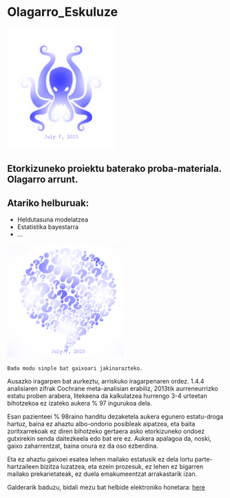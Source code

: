 # Olagarro_Eskuluze

![imagen](logo_1_20230706-1.png)

## Etorkizuneko proiektu baterako proba-materiala. Olagarro arrunt.

## Atariko helburuak:

* Heldutasuna modelatzea
* Estatistika bayestarra
* ...


![imagen](logo_3_20230706-1.png)


```
Bada modu sinple bat gaixoari jakinarazteko.
```


Ausazko iragarpen bat aurkeztu, arriskuko iragarpenaren ordez. 1.4.4 analisiaren zifrak Cochrane meta-analisian erabiliz, 2013tik aurreneurrizko estatu proben arabera, litekeena da kalkulatzea hurrengo 3-4 urteetan bihotzekoa ez izateko aukera % 97 ingurukoa dela.

Esan pazienteei % 98raino handitu dezaketela aukera egunero estatu-droga hartuz, baina ez ahaztu albo-ondorio posibleak aipatzea, eta baita zoritxarrekoak ez diren bihotzeko gertaera asko etorkizuneko ondoez gutxirekin senda daitezkeela edo bat ere ez. Aukera apalagoa da, noski, gaixo zaharrentzat, baina onura ez da oso ezberdina.

Eta ez ahaztu gaixoei esatea lehen mailako estatusik ez dela lortu parte-hartzaileen bizitza luzatzea, eta ezein prozesuk, ez lehen ez bigarren mailako prekarietateak, ez duela emakumeentzat arrakastarik izan.

Galderarik baduzu, bidali mezu bat helbide elektroniko honetara: [here](https://github.com)  






